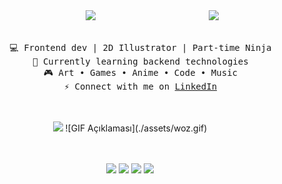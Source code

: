 <div align="center">
<img src="https://github.com/innng/innng/assets/26755058/5e0ce0fb-c544-4f8c-a307-5849165746d0" width="25%" align="right" />
<img src="https://readme-typing-svg.demolab.com?font=Fira+Code&weight=500&size=35&duration=2000&pause=1000&color=72F764&center=true&vCenter=true&multiline=true&repeat=false&random=false&width=1300&height=140&lines=Hi+hi!;I'm+Beril%2C+a+frontend+developer+and+a+2D+anime+illustrator+%E2%9C%A9" width="70%"/>
<br><br>
<pre>
    💻 Frontend dev | 2D Illustrator | Part-time Ninja
    🌱 Currently learning backend technologies
    🎮 Art • Games • Anime • Code • Music
    ⚡️ Connect with me on <a target= "_blank" href="https://www.linkedin.com/in/berilbutun/">LinkedIn</a>
</pre>
<br><br>
<img src="https://raw.githubusercontent.com/innng/innng/master/assets/kyubey.gif" height="40" />
    ![GIF Açıklaması](./assets/woz.gif)
<br><br><br>
    
[![](https://img.shields.io/badge/linkedin-0a66c2)](http://linkedin.com/in/ingridrosselis)
[![](https://img.shields.io/badge/mastodon-6364ff)](https://tech.lgbt/@innng)
[![](https://img.shields.io/badge/osu!-ff66ab)](https://osu.ppy.sh/users/4606212)
[![](https://img.shields.io/badge/enka.network-69899c)](https://enka.network/u/Inng/1A4HU1/10000069/1985924/)
</div>
